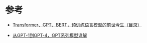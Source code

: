 # 参考

- [Transformer、GPT、BERT，预训练语言模型的前世今生（目录）](https://www.cnblogs.com/nickchen121/p/15105048.html)

- [从GPT-1到GPT-4，GPT系列模型详解](https://zhuanlan.zhihu.com/p/627901828)